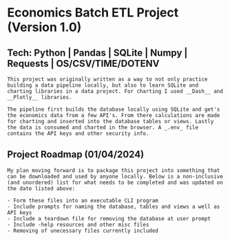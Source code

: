 # Economics Batch ETL Project (Version 1.0)

## Tech: Python | Pandas | SQLite | Numpy | Requests | OS/CSV/TIME/DOTENV

    This project was originally written as a way to not only practice building a data pipeline locally, but also to learn SQLite and charting libraries in a data project. For charting I used __Dash__ and __Plotly__ libraries.

    The pipeline first builds the database locally using SQLite and get's the economics data from a few API's. From there calculations are made for charting and inserted into the database tables or views. Lastly the data is consumed and charted in the browser. A _.env_ file contains the API keys and other security info.

## Project Roadmap (01/04/2024)

    My plan moving forward is to package this project into something that can be downloaded and used by anyone locally. Below is a non-inclusive (and unordered) list for what needs to be completed and was updated on the date listed above:

    - Form these files into an executable CLI program
    - Include prompts for naming the database, tables and views a well as API keys
    - Include a teardown file for removing the database at user prompt
    - Include -help resources and other misc files 
    - Removing of unecessary files currently included








